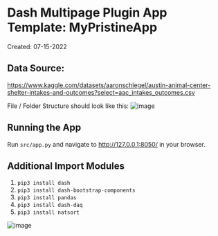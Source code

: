 # Dash Multipage Plugin App Template: MyPristineApp

Created: 07-15-2022

## Data Source: 
https://www.kaggle.com/datasets/aaronschlegel/austin-animal-center-shelter-intakes-and-outcomes?select=aac_intakes_outcomes.csv

File / Folder Structure should look like this:
![image](https://user-images.githubusercontent.com/33168903/182404663-2b27aafb-c217-404c-9072-524f0119eb75.png)

## Running the App

Run `src/app.py` and navigate to http://127.0.0.1:8050/ in your browser.

## Additional Import Modules 
1. `pip3 install dash`
2. `pip3 install dash-bootstrap-components`
3. `pip3 install pandas`
4. `pip3 install dash-daq`
5. `pip3 install natsort`
 
![image](https://user-images.githubusercontent.com/91855302/209008402-a9ff7dd0-7dea-4dca-9471-ca2d013a2a1c.png)
